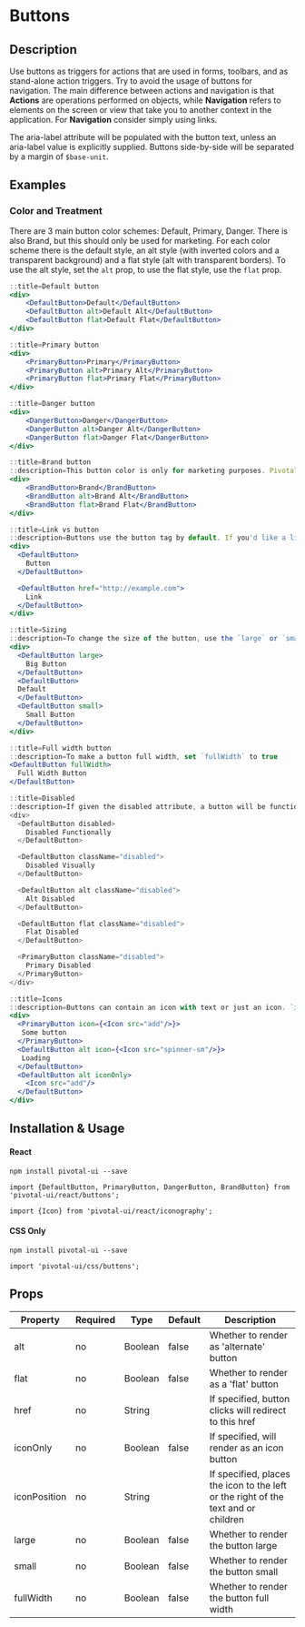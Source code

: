 # Buttons

## Description
Use buttons as triggers for actions that are used in forms, toolbars, and as stand-alone action triggers. Try to avoid the usage of buttons for navigation. The main difference between actions and navigation is that **Actions** are operations performed on objects, while **Navigation** refers to elements on the screen or view that take you to another context in the application. For **Navigation** consider simply using links.


The aria-label attribute will be populated with the button text, unless an aria-label value is explicitly supplied. Buttons side-by-side will be separated by a margin of `$base-unit`.

## Examples

### Color and Treatment
There are 3 main button color schemes: Default, Primary, Danger. There is also Brand, but this should only be used for marketing. For each color scheme there is the default style, an alt style (with inverted colors and a transparent background) and a flat style (alt with transparent borders). To use the alt style, set the `alt` prop, to use the flat style, use the `flat` prop.

```jsx
::title=Default button
<div>
    <DefaultButton>Default</DefaultButton>
    <DefaultButton alt>Default Alt</DefaultButton>
    <DefaultButton flat>Default Flat</DefaultButton>
</div>
```

```jsx
::title=Primary button
<div>
    <PrimaryButton>Primary</PrimaryButton>
    <PrimaryButton alt>Primary Alt</PrimaryButton>
    <PrimaryButton flat>Primary Flat</PrimaryButton>
</div>
```

```jsx
::title=Danger button
<div>
    <DangerButton>Danger</DangerButton>
    <DangerButton alt>Danger Alt</DangerButton>
    <DangerButton flat>Danger Flat</DangerButton>
</div>
```

```jsx
::title=Brand button
::description=This button color is only for marketing purposes. Pivotal products should refrain from using this button.
<div>
    <BrandButton>Brand</BrandButton>
    <BrandButton alt>Brand Alt</BrandButton>
    <BrandButton flat>Brand Flat</BrandButton>
</div>
```

```jsx
::title=Link vs button
::description=Buttons use the button tag by default. If you'd like a link rather than a button, simply add an `href` attribute.
<div>
  <DefaultButton>
    Button
  </DefaultButton>

  <DefaultButton href="http://example.com">
    Link
  </DefaultButton>
</div>
```


```jsx
::title=Sizing
::description=To change the size of the button, use the `large` or `small` property.
<div>
  <DefaultButton large>
    Big Button
  </DefaultButton>
  <DefaultButton>
  Default
  </DefaultButton>
  <DefaultButton small>
    Small Button
  </DefaultButton>
</div>
```

```jsx
::title=Full width button
::description=To make a button full width, set `fullWidth` to true
<DefaultButton fullWidth>
  Full Width Button
</DefaultButton>
```

```jsx
::title=Disabled
::description=If given the disabled attribute, a button will be functionally disabled, but will look unchanged. If given the disabled class, a button will be functionally disabled, and will also change visually.
<div>
  <DefaultButton disabled>
    Disabled Functionally
  </DefaultButton>

  <DefaultButton className="disabled">
    Disabled Visually
  </DefaultButton>

  <DefaultButton alt className="disabled">
    Alt Disabled
  </DefaultButton>

  <DefaultButton flat className="disabled">
    Flat Disabled
  </DefaultButton>

  <PrimaryButton className="disabled">
    Primary Disabled
  </PrimaryButton>
</div>
```

```jsx
::title=Icons
::description=Buttons can contain an icon with text or just an icon. `import {Icon} from 'pivotal-ui/react/iconography';`
<div>
  <PrimaryButton icon={<Icon src="add"/>}>
   Some button
  </PrimaryButton>
  <DefaultButton alt icon={<Icon src="spinner-sm"/>}>
   Loading
  </DefaultButton>
  <DefaultButton alt iconOnly>
    <Icon src="add"/>
  </DefaultButton>
</div>

```

## Installation & Usage

#### React
`npm install pivotal-ui --save`

`import {DefaultButton, PrimaryButton, DangerButton, BrandButton} from 'pivotal-ui/react/buttons';`

`import {Icon} from 'pivotal-ui/react/iconography';`

#### CSS Only
`npm install pivotal-ui --save`

`import 'pivotal-ui/css/buttons';`


## Props

Property     | Required | Type    | Default | Description
-------------|----------|---------|---------|------------
alt          | no       | Boolean | false   | Whether to render as 'alternate' button
flat         | no       | Boolean | false   | Whether to render as a 'flat' button
href         | no       | String  |         | If specified, button clicks will redirect to this href
iconOnly     | no       | Boolean | false   | If specified, will render as an icon button
iconPosition | no       | String  |         | If specified, places the icon to the left or the right of the text and or children
large        | no       | Boolean | false   | Whether to render the button large
small        | no       | Boolean | false   | Whether to render the button small
fullWidth    | no       | Boolean | false   | Whether to render the button full width
